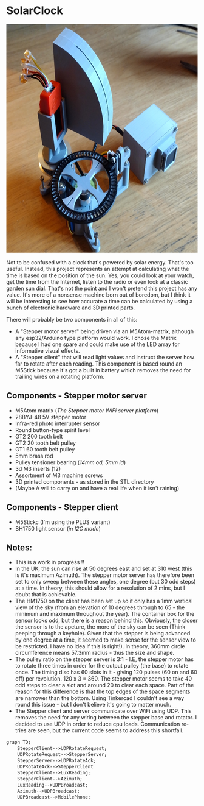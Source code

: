 # SolarClock
<img src="./images/SolarClock.jpg" width="800" height="600">

Not to be confused with a clock that's powered by solar energy. That's too useful. Instead, this project represents an attempt at calculating what the time is based on the position of the sun. Yes, you could look at your watch, get the time from the Internet, listen to the radio or even look at a classic garden sun dial. That's not the point and I won't pretend this project has any value. It's more of a nonsense machine born out of boredom, but I think it will be interesting to see how accurate a time can be calculated by using a bunch of electronic hardware and 3D printed parts.
 
There will probably be two components in all of this:

- A "Stepper motor server" being driven via an M5Atom-matrix, although any esp32/Arduino type platform would work. I chose the Matrix because I had one spare and could make use of the LED array for informative visual effects.
- A "Stepper client" that will read light values and instruct the server how far to rotate after each reading. This component is based round an M5Stick because it's got a built in battery which removes the need for trailing wires on a rotating platform.

## Components - Stepper motor server

- M5Atom matrix (*The Stepper motor WiFi server platform*)
- 28BYJ-48 5V stepper motor
- Infra-red photo interrupter sensor
- Round button-type spirit level
- GT2 200 tooth belt
- GT2 20 tooth belt pulley
- GT1 60 tooth belt pulley
- 5mm brass rod
- Pulley tensioner bearing (*14mm od, 5mm id*)
- 3d M3 inserts (12)
- Assortment of M3 machine screws
- 3D printed components - as stored in the STL directory
- (Maybe A will to carry on and have a real life when it isn't raining)

## Components - Stepper client

- M5Stickc (I'm using the PLUS variant)
- BH1750 light sensor (*in I2C mode*)

## Notes:

- This is a work in progress !!
- In the UK, the sun can rise at 50 degrees east and set at 310 west (this is it's maximum Azimuth). The stepper motor server has therefore been set to only sweep between these angles, one degree (but 30 odd steps) at a time. In theory, this should allow for a resolution of 2 mins, but I doubt that is achievable.
- The HM1750 on the client has been set up so it only has a 1mm vertical view of the sky (from an elevation of 10 degrees through to 65 - the minimum and maximum throughout the year). The container box for the sensor looks odd, but there is a reason behind this. Obviously, the closer the sensor is to the apeture, the more of the sky can be seen (Think peeping through a keyhole). Given that the stepper is being advanced by one degree at a time, it seemed to make sense for the sensor view to be restricted. I have no idea if this is right!). In theory, 360mm circle circumference means 57.3mm radius - thus the size and shape.  
- The pulley ratio on the stepper server is 3:1 - I.E, the stepper motor has to rotate three times in order for the output pulley (the base) to rotate once. The timing disc has 60 slots in it - giving 120 pulses (60 on and 60 off) per revolution. 120 x 3 = 360. The stepper motor seems to take 40 odd steps to clear a slot and around 20 to clear each space. Part of the reason for this difference is that the top edges of the space segments are narrower than the bottom. Using Tinkercad I couldn't see a way round this issue - but I don't believe it's going to matter much.  
- The Stepper client and server communicate over WiFi using UDP. This removes the need for any wiring between the stepper base and rotator. I decided to use UDP in order to reduce cpu loads. Communication re-tries are seen, but the current code seems to address this shortfall.
```mermaid
graph TD;
    StepperClient-->UDPRotateRequest;
    UDPRotateRequest-->StepperServer;
    StepperServer-->UDPRotateAck;
    UDPRotateAck-->StepperClient
    StepperClient-->LuxReading;
    StepperClient-->Azimuth;
    LuxReading-->UDPBroadcast;
    Azimuth-->UDPBroadcast;
    UDPBroadcast-->MobilePhone;
```
